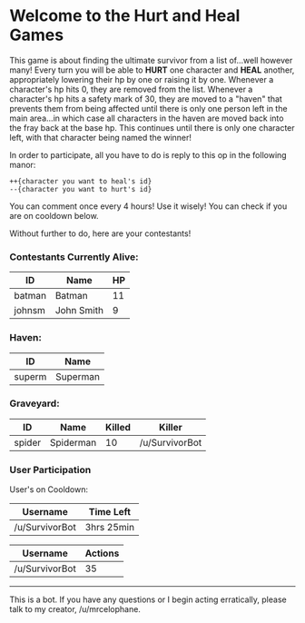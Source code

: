 # Welcome to the Hurt and Heal Games

This game is about finding the ultimate survivor from a list of...well however
many! Every turn you will be able to **HURT** one character and **HEAL** another,
appropriately lowering their hp by one or raising it by one. Whenever a character's
hp hits 0, they are removed from the list. Whenever a character's hp hits a
safety mark of 30, they are moved to a "haven" that prevents them from being
affected until there is only one person left in the main area...in which case all characters
in the haven are moved back into the fray back at the base hp. This continues
until there is only one character left, with that character being named
the winner!

In order to participate, all you have to do is reply to this op in the following
manor:

```
++{character you want to heal's id}
--{character you want to hurt's id}
```

You can comment once every 4 hours! Use it wisely! You can check if you are on
cooldown below.

Without further to do, here are your contestants!

### Contestants Currently Alive:

|ID|Name|HP|
|--|----|--|
|batman|Batman|11|
|johnsm|John Smith|9|


### Haven:
|ID|Name|
|--|----|
|superm|Superman|

### Graveyard:
|ID|Name|Killed|Killer|
|--|----|------|------|
|spider|Spiderman|10|/u/SurvivorBot|


### User Participation

User's on Cooldown:

|Username|Time Left|
|--------|---------|
|/u/SurvivorBot| 3hrs 25min|


|Username|Actions|
|--------|-------|
|/u/SurvivorBot|35


---
This is a bot. If you have any questions or I begin acting erratically, please
talk to my creator, /u/mrcelophane.
